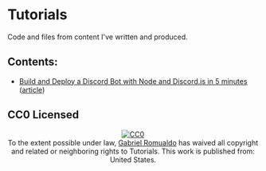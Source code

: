# Tutorials

Code and files from content I've written and produced.

## Contents:

 - [Build and Deploy a Discord Bot with Node and Discord.js in 5 minutes](https://github.com/xtrp/tutorials/tree/master/discord-solver-bot) ([article](https://xtrp.io/blog/2020/07/31/build-and-deploy-a-discord-bot-with-node-and-discordjs-in-5-minutes/))

## CC0 Licensed

<p xmlns:dct="http://purl.org/dc/terms/" xmlns:vcard="http://www.w3.org/2001/vcard-rdf/3.0#" width="100%" align="center">
  <a rel="license"
     href="http://creativecommons.org/publicdomain/zero/1.0/">
    <img src="https://licensebuttons.net/p/zero/1.0/88x31.png" style="border-style: none;" alt="CC0" />
  </a>
  <br />
  To the extent possible under law,
  <a rel="dct:publisher"
     href="https://xtrp.io/">
    <span property="dct:title">Gabriel Romualdo</span></a>
  has waived all copyright and related or neighboring rights to
  <span property="dct:title">Tutorials</span>.
This work is published from:
<span property="vcard:Country" datatype="dct:ISO3166"
      content="US" about="https://xtrp.io/">
  United States</span>.
</p>
